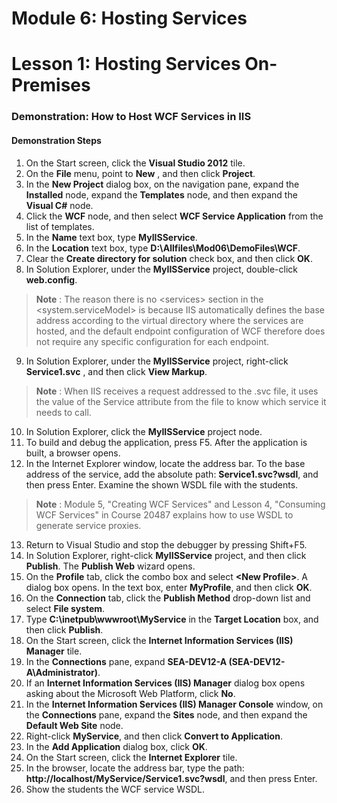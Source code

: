 # Module 6: Hosting Services

# Lesson 1: Hosting Services On-Premises

### Demonstration: How to Host WCF Services in IIS

#### Demonstration Steps

1. On the Start screen, click the **Visual Studio 2012** tile.
2. On the **File** menu, point to **New** , and then click **Project**.
3. In the **New Project** dialog box, on the navigation pane, expand the **Installed** node, expand the **Templates** node, and then expand the **Visual C#** node.
4. Click the **WCF** node, and then select **WCF Service Application** from the list of templates.
5. In the **Name** text box, type **MyIISService**.
6. In the **Location** text box, type **D:\Allfiles\Mod06\DemoFiles\WCF**.
7. Clear the **Create directory for solution** check box, and then click **OK**.
8. In Solution Explorer, under the **MyIISService** project, double-click **web.config**.

  >**Note** : The reason there is no &lt;services&gt; section in the &lt;system.serviceModel&gt; is because IIS automatically defines the base address according to the virtual directory where the services are hosted, and the default endpoint configuration of WCF therefore does not require any specific configuration for each endpoint.

9. In Solution Explorer, under the **MyIISService** project, right-click **Service1.svc** , and then click **View Markup**.

  >**Note** : When IIS receives a request addressed to the .svc file, it uses the value of the Service attribute from the file to know which service it needs to call.

10. In Solution Explorer, click the **MyIISService** project node.
11. To build and debug the application, press F5. After the application is built, a browser opens.
12. In the Internet Explorer window, locate the address bar. To the base address of the service, add the absolute path: **Service1.svc?wsdl**, and then press Enter. Examine the shown WSDL file with the students.

  >**Note** : Module 5, &quot;Creating WCF Services&quot; and Lesson 4, &quot;Consuming WCF Services&quot; in Course 20487 explains how to use WSDL to generate service proxies.

13. Return to Visual Studio and stop the debugger by pressing Shift+F5.
14. In Solution Explorer, right-click **MyIISService** project, and then click **Publish**. The **Publish Web** wizard opens.
15. On the **Profile** tab, click the combo box and select **&lt;New Profile&gt;**. A dialog box opens. In the text box, enter **MyProfile**, and then click **OK**.
16. On the **Connection** tab, click the **Publish Method** drop-down list and select **File system**.
17. Type **C:\inetpub\wwwroot\MyService** in the **Target Location** box, and then click **Publish**.
18. On the Start screen, click the **Internet Information Services (IIS) Manager** tile.
19. In the **Connections** pane, expand **SEA-DEV12-A (SEA-DEV12-A\Administrator)**.
20. If an **Internet Information Services (IIS) Manager** dialog box opens asking about the Microsoft Web Platform, click **No**.
21. In the **Internet Information Services (IIS) Manager Console** window, on the **Connections** pane, expand the **Sites** node, and then expand the **Default Web Site** node.
22. Right-click **MyService**, and then click **Convert to Application**.
23. In the **Add Application** dialog box, click **OK**.
24. On the Start screen, click the **Internet Explorer** tile.
25. In the browser, locate the address bar, type the path: **http://localhost/MyService/Service1.svc?wsdl**, and then press Enter.
26. Show the students the WCF service WSDL.
